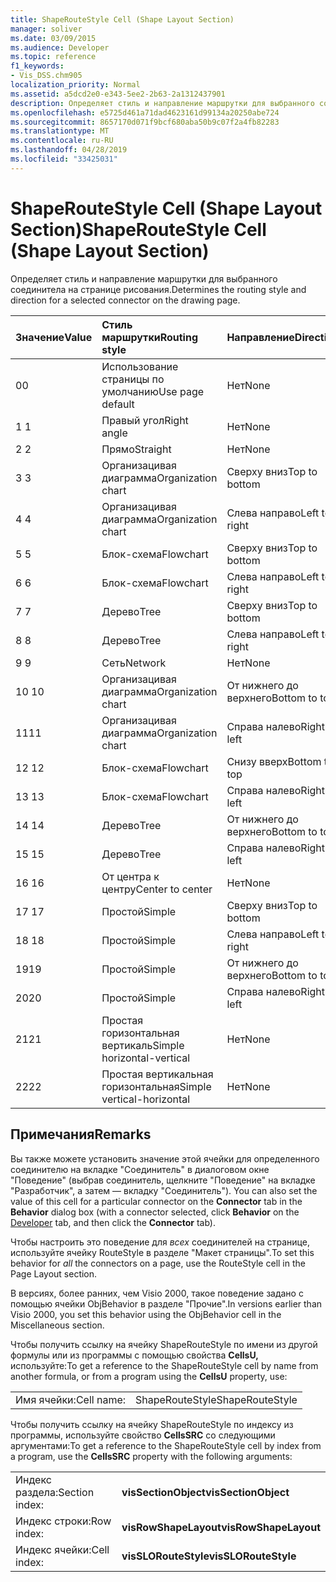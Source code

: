 ```yaml
---
title: ShapeRouteStyle Cell (Shape Layout Section)
manager: soliver
ms.date: 03/09/2015
ms.audience: Developer
ms.topic: reference
f1_keywords:
- Vis_DSS.chm905
localization_priority: Normal
ms.assetid: a5dcd2e0-e343-5ee2-2b63-2a1312437901
description: Определяет стиль и направление маршрутки для выбранного соединитела на странице рисования.
ms.openlocfilehash: e5725d461a71dad4623161d99134a20250abe724
ms.sourcegitcommit: 8657170d071f9bcf680aba50b9c07f2a4fb82283
ms.translationtype: MT
ms.contentlocale: ru-RU
ms.lasthandoff: 04/28/2019
ms.locfileid: "33425031"
---
```

# <a name="shaperoutestyle-cell-shape-layout-section"></a><span data-ttu-id="e9945-103">ShapeRouteStyle Cell (Shape Layout Section)</span><span class="sxs-lookup"><span data-stu-id="e9945-103">ShapeRouteStyle Cell (Shape Layout Section)</span></span>

<span data-ttu-id="e9945-104">Определяет стиль и направление маршрутки для выбранного соединитела на странице рисования.</span><span class="sxs-lookup"><span data-stu-id="e9945-104">Determines the routing style and direction for a selected connector on the drawing page.</span></span>
  
|<span data-ttu-id="e9945-105">**Значение**</span><span class="sxs-lookup"><span data-stu-id="e9945-105">**Value**</span></span>|<span data-ttu-id="e9945-106">**Стиль маршрутки**</span><span class="sxs-lookup"><span data-stu-id="e9945-106">**Routing style**</span></span>|<span data-ttu-id="e9945-107">**Направление**</span><span class="sxs-lookup"><span data-stu-id="e9945-107">**Direction**</span></span>|<span data-ttu-id="e9945-108">**Константа автоматизации**</span><span class="sxs-lookup"><span data-stu-id="e9945-108">**Automation constant**</span></span>|
|:-----|:-----|:-----|:-----|
|<span data-ttu-id="e9945-109">0</span><span class="sxs-lookup"><span data-stu-id="e9945-109">0</span></span>  <br/> |<span data-ttu-id="e9945-110">Использование страницы по умолчанию</span><span class="sxs-lookup"><span data-stu-id="e9945-110">Use page default</span></span>  <br/> |<span data-ttu-id="e9945-111">Нет</span><span class="sxs-lookup"><span data-stu-id="e9945-111">None</span></span>  <br/> |<span data-ttu-id="e9945-112">**visLORouteDefault**</span><span class="sxs-lookup"><span data-stu-id="e9945-112">**visLORouteDefault**</span></span> <br/> |
|<span data-ttu-id="e9945-113">1 </span><span class="sxs-lookup"><span data-stu-id="e9945-113">1</span></span>  <br/> |<span data-ttu-id="e9945-114">Правый угол</span><span class="sxs-lookup"><span data-stu-id="e9945-114">Right angle</span></span>  <br/> |<span data-ttu-id="e9945-115">Нет</span><span class="sxs-lookup"><span data-stu-id="e9945-115">None</span></span>  <br/> |<span data-ttu-id="e9945-116">**visLORouteRightAngle**</span><span class="sxs-lookup"><span data-stu-id="e9945-116">**visLORouteRightAngle**</span></span> <br/> |
|<span data-ttu-id="e9945-117">2 </span><span class="sxs-lookup"><span data-stu-id="e9945-117">2</span></span>  <br/> |<span data-ttu-id="e9945-118">Прямо</span><span class="sxs-lookup"><span data-stu-id="e9945-118">Straight</span></span>  <br/> |<span data-ttu-id="e9945-119">Нет</span><span class="sxs-lookup"><span data-stu-id="e9945-119">None</span></span>  <br/> |<span data-ttu-id="e9945-120">**visLORouteStraight**</span><span class="sxs-lookup"><span data-stu-id="e9945-120">**visLORouteStraight**</span></span> <br/> |
|<span data-ttu-id="e9945-121">3 </span><span class="sxs-lookup"><span data-stu-id="e9945-121">3</span></span>  <br/> |<span data-ttu-id="e9945-122">Организацивая диаграмма</span><span class="sxs-lookup"><span data-stu-id="e9945-122">Organization chart</span></span>  <br/> |<span data-ttu-id="e9945-123">Сверху вниз</span><span class="sxs-lookup"><span data-stu-id="e9945-123">Top to bottom</span></span>  <br/> |<span data-ttu-id="e9945-124">**visLORouteOrgChartNS**</span><span class="sxs-lookup"><span data-stu-id="e9945-124">**visLORouteOrgChartNS**</span></span> <br/> |
|<span data-ttu-id="e9945-125">4 </span><span class="sxs-lookup"><span data-stu-id="e9945-125">4</span></span>  <br/> |<span data-ttu-id="e9945-126">Организацивая диаграмма</span><span class="sxs-lookup"><span data-stu-id="e9945-126">Organization chart</span></span>  <br/> |<span data-ttu-id="e9945-127">Слева направо</span><span class="sxs-lookup"><span data-stu-id="e9945-127">Left to right</span></span>  <br/> |<span data-ttu-id="e9945-128">**visLORouteOrgChartWE**</span><span class="sxs-lookup"><span data-stu-id="e9945-128">**visLORouteOrgChartWE**</span></span> <br/> |
|<span data-ttu-id="e9945-129">5 </span><span class="sxs-lookup"><span data-stu-id="e9945-129">5</span></span>  <br/> |<span data-ttu-id="e9945-130">Блок-схема</span><span class="sxs-lookup"><span data-stu-id="e9945-130">Flowchart</span></span>  <br/> |<span data-ttu-id="e9945-131">Сверху вниз</span><span class="sxs-lookup"><span data-stu-id="e9945-131">Top to bottom</span></span>  <br/> |<span data-ttu-id="e9945-132">**visLORouteFlowchartNS**</span><span class="sxs-lookup"><span data-stu-id="e9945-132">**visLORouteFlowchartNS**</span></span> <br/> |
|<span data-ttu-id="e9945-133">6 </span><span class="sxs-lookup"><span data-stu-id="e9945-133">6</span></span>  <br/> |<span data-ttu-id="e9945-134">Блок-схема</span><span class="sxs-lookup"><span data-stu-id="e9945-134">Flowchart</span></span>  <br/> |<span data-ttu-id="e9945-135">Слева направо</span><span class="sxs-lookup"><span data-stu-id="e9945-135">Left to right</span></span>  <br/> |<span data-ttu-id="e9945-136">**visLORouteFlowchartWE**</span><span class="sxs-lookup"><span data-stu-id="e9945-136">**visLORouteFlowchartWE**</span></span> <br/> |
|<span data-ttu-id="e9945-137">7 </span><span class="sxs-lookup"><span data-stu-id="e9945-137">7</span></span>  <br/> |<span data-ttu-id="e9945-138">Дерево</span><span class="sxs-lookup"><span data-stu-id="e9945-138">Tree</span></span>  <br/> |<span data-ttu-id="e9945-139">Сверху вниз</span><span class="sxs-lookup"><span data-stu-id="e9945-139">Top to bottom</span></span>  <br/> |<span data-ttu-id="e9945-140">**visLORouteTreeNS**</span><span class="sxs-lookup"><span data-stu-id="e9945-140">**visLORouteTreeNS**</span></span> <br/> |
|<span data-ttu-id="e9945-141">8 </span><span class="sxs-lookup"><span data-stu-id="e9945-141">8</span></span>  <br/> |<span data-ttu-id="e9945-142">Дерево</span><span class="sxs-lookup"><span data-stu-id="e9945-142">Tree</span></span>  <br/> |<span data-ttu-id="e9945-143">Слева направо</span><span class="sxs-lookup"><span data-stu-id="e9945-143">Left to right</span></span>  <br/> |<span data-ttu-id="e9945-144">**visLORouteTreeWE**</span><span class="sxs-lookup"><span data-stu-id="e9945-144">**visLORouteTreeWE**</span></span> <br/> |
|<span data-ttu-id="e9945-145">9 </span><span class="sxs-lookup"><span data-stu-id="e9945-145">9</span></span>  <br/> |<span data-ttu-id="e9945-146">Сеть</span><span class="sxs-lookup"><span data-stu-id="e9945-146">Network</span></span>  <br/> |<span data-ttu-id="e9945-147">Нет</span><span class="sxs-lookup"><span data-stu-id="e9945-147">None</span></span>  <br/> |<span data-ttu-id="e9945-148">**visLORouteNetwork**</span><span class="sxs-lookup"><span data-stu-id="e9945-148">**visLORouteNetwork**</span></span> <br/> |
|<span data-ttu-id="e9945-149">10 </span><span class="sxs-lookup"><span data-stu-id="e9945-149">10</span></span>  <br/> |<span data-ttu-id="e9945-150">Организацивая диаграмма</span><span class="sxs-lookup"><span data-stu-id="e9945-150">Organization chart</span></span>  <br/> |<span data-ttu-id="e9945-151">От нижнего до верхнего</span><span class="sxs-lookup"><span data-stu-id="e9945-151">Bottom to top</span></span>  <br/> |<span data-ttu-id="e9945-152">**visLORouteOrgChartSN**</span><span class="sxs-lookup"><span data-stu-id="e9945-152">**visLORouteOrgChartSN**</span></span> <br/> |
|<span data-ttu-id="e9945-153">11</span><span class="sxs-lookup"><span data-stu-id="e9945-153">11</span></span>  <br/> |<span data-ttu-id="e9945-154">Организацивая диаграмма</span><span class="sxs-lookup"><span data-stu-id="e9945-154">Organization chart</span></span>  <br/> |<span data-ttu-id="e9945-155">Справа налево</span><span class="sxs-lookup"><span data-stu-id="e9945-155">Right to left</span></span>  <br/> |<span data-ttu-id="e9945-156">**visLORouteOrgChartEW**</span><span class="sxs-lookup"><span data-stu-id="e9945-156">**visLORouteOrgChartEW**</span></span> <br/> |
|<span data-ttu-id="e9945-157">12 </span><span class="sxs-lookup"><span data-stu-id="e9945-157">12</span></span>  <br/> |<span data-ttu-id="e9945-158">Блок-схема</span><span class="sxs-lookup"><span data-stu-id="e9945-158">Flowchart</span></span>  <br/> |<span data-ttu-id="e9945-159">Снизу вверх</span><span class="sxs-lookup"><span data-stu-id="e9945-159">Bottom to top</span></span>  <br/> |<span data-ttu-id="e9945-160">**visLORouteFlowchartSN**</span><span class="sxs-lookup"><span data-stu-id="e9945-160">**visLORouteFlowchartSN**</span></span> <br/> |
|<span data-ttu-id="e9945-161">13 </span><span class="sxs-lookup"><span data-stu-id="e9945-161">13</span></span>  <br/> |<span data-ttu-id="e9945-162">Блок-схема</span><span class="sxs-lookup"><span data-stu-id="e9945-162">Flowchart</span></span>  <br/> |<span data-ttu-id="e9945-163">Справа налево</span><span class="sxs-lookup"><span data-stu-id="e9945-163">Right to left</span></span>  <br/> |<span data-ttu-id="e9945-164">**visLORouteFlowchartEW**</span><span class="sxs-lookup"><span data-stu-id="e9945-164">**visLORouteFlowchartEW**</span></span> <br/> |
|<span data-ttu-id="e9945-165">14 </span><span class="sxs-lookup"><span data-stu-id="e9945-165">14</span></span>  <br/> |<span data-ttu-id="e9945-166">Дерево</span><span class="sxs-lookup"><span data-stu-id="e9945-166">Tree</span></span>  <br/> |<span data-ttu-id="e9945-167">От нижнего до верхнего</span><span class="sxs-lookup"><span data-stu-id="e9945-167">Bottom to top</span></span>  <br/> |<span data-ttu-id="e9945-168">**visLORouteTreeSN**</span><span class="sxs-lookup"><span data-stu-id="e9945-168">**visLORouteTreeSN**</span></span> <br/> |
|<span data-ttu-id="e9945-169">15 </span><span class="sxs-lookup"><span data-stu-id="e9945-169">15</span></span>  <br/> |<span data-ttu-id="e9945-170">Дерево</span><span class="sxs-lookup"><span data-stu-id="e9945-170">Tree</span></span>  <br/> |<span data-ttu-id="e9945-171">Справа налево</span><span class="sxs-lookup"><span data-stu-id="e9945-171">Right to left</span></span>  <br/> |<span data-ttu-id="e9945-172">**visLORouteTreeEW**</span><span class="sxs-lookup"><span data-stu-id="e9945-172">**visLORouteTreeEW**</span></span> <br/> |
|<span data-ttu-id="e9945-173">16 </span><span class="sxs-lookup"><span data-stu-id="e9945-173">16</span></span>  <br/> |<span data-ttu-id="e9945-174">От центра к центру</span><span class="sxs-lookup"><span data-stu-id="e9945-174">Center to center</span></span>  <br/> |<span data-ttu-id="e9945-175">Нет</span><span class="sxs-lookup"><span data-stu-id="e9945-175">None</span></span>  <br/> |<span data-ttu-id="e9945-176">**visLORouteCenterToCenter**</span><span class="sxs-lookup"><span data-stu-id="e9945-176">**visLORouteCenterToCenter**</span></span> <br/> |
|<span data-ttu-id="e9945-177">17 </span><span class="sxs-lookup"><span data-stu-id="e9945-177">17</span></span>  <br/> |<span data-ttu-id="e9945-178">Простой</span><span class="sxs-lookup"><span data-stu-id="e9945-178">Simple</span></span>  <br/> |<span data-ttu-id="e9945-179">Сверху вниз</span><span class="sxs-lookup"><span data-stu-id="e9945-179">Top to bottom</span></span>  <br/> |<span data-ttu-id="e9945-180">**visLORouteSimpleNS**</span><span class="sxs-lookup"><span data-stu-id="e9945-180">**visLORouteSimpleNS**</span></span> <br/> |
|<span data-ttu-id="e9945-181">18 </span><span class="sxs-lookup"><span data-stu-id="e9945-181">18</span></span>  <br/> |<span data-ttu-id="e9945-182">Простой</span><span class="sxs-lookup"><span data-stu-id="e9945-182">Simple</span></span>  <br/> |<span data-ttu-id="e9945-183">Слева направо</span><span class="sxs-lookup"><span data-stu-id="e9945-183">Left to right</span></span>  <br/> |<span data-ttu-id="e9945-184">**visLORouteSimpleWE**</span><span class="sxs-lookup"><span data-stu-id="e9945-184">**visLORouteSimpleWE**</span></span> <br/> |
|<span data-ttu-id="e9945-185">19</span><span class="sxs-lookup"><span data-stu-id="e9945-185">19</span></span>  <br/> |<span data-ttu-id="e9945-186">Простой</span><span class="sxs-lookup"><span data-stu-id="e9945-186">Simple</span></span>  <br/> |<span data-ttu-id="e9945-187">От нижнего до верхнего</span><span class="sxs-lookup"><span data-stu-id="e9945-187">Bottom to top</span></span>  <br/> |<span data-ttu-id="e9945-188">**visLORouteSimpleSN**</span><span class="sxs-lookup"><span data-stu-id="e9945-188">**visLORouteSimpleSN**</span></span> <br/> |
|<span data-ttu-id="e9945-189">20</span><span class="sxs-lookup"><span data-stu-id="e9945-189">20</span></span>  <br/> |<span data-ttu-id="e9945-190">Простой</span><span class="sxs-lookup"><span data-stu-id="e9945-190">Simple</span></span>  <br/> |<span data-ttu-id="e9945-191">Справа налево</span><span class="sxs-lookup"><span data-stu-id="e9945-191">Right to left</span></span>  <br/> |<span data-ttu-id="e9945-192">**visLORouteSimpleEW**</span><span class="sxs-lookup"><span data-stu-id="e9945-192">**visLORouteSimpleEW**</span></span> <br/> |
|<span data-ttu-id="e9945-193">21</span><span class="sxs-lookup"><span data-stu-id="e9945-193">21</span></span>  <br/> |<span data-ttu-id="e9945-194">Простая горизонтальная вертикаль</span><span class="sxs-lookup"><span data-stu-id="e9945-194">Simple horizontal-vertical</span></span>  <br/> |<span data-ttu-id="e9945-195">Нет</span><span class="sxs-lookup"><span data-stu-id="e9945-195">None</span></span>  <br/> |<span data-ttu-id="e9945-196">**visLORouteSimpleHV**</span><span class="sxs-lookup"><span data-stu-id="e9945-196">**visLORouteSimpleHV**</span></span> <br/> |
|<span data-ttu-id="e9945-197">22</span><span class="sxs-lookup"><span data-stu-id="e9945-197">22</span></span>  <br/> |<span data-ttu-id="e9945-198">Простая вертикальная горизонтальная</span><span class="sxs-lookup"><span data-stu-id="e9945-198">Simple vertical-horizontal</span></span>  <br/> |<span data-ttu-id="e9945-199">Нет</span><span class="sxs-lookup"><span data-stu-id="e9945-199">None</span></span>  <br/> |<span data-ttu-id="e9945-200">**visLORouteSimpleVH**</span><span class="sxs-lookup"><span data-stu-id="e9945-200">**visLORouteSimpleVH**</span></span> <br/> |
   
## <a name="remarks"></a><span data-ttu-id="e9945-201">Примечания</span><span class="sxs-lookup"><span data-stu-id="e9945-201">Remarks</span></span>

<span data-ttu-id="e9945-202">Вы также можете установить значение этой ячейки для  определенного соединителю на вкладке "Соединитель"  в диалоговом окне "Поведение" (выбрав соединитель, щелкните "Поведение" на вкладке "Разработчик", а затем — вкладку  "Соединитель"). [](run-in-developer-mode-display-the-developer-tab.md) </span><span class="sxs-lookup"><span data-stu-id="e9945-202">You can also set the value of this cell for a particular connector on the **Connector** tab in the **Behavior** dialog box (with a connector selected, click **Behavior** on the [Developer](run-in-developer-mode-display-the-developer-tab.md) tab, and then click the **Connector** tab).</span></span> 
  
<span data-ttu-id="e9945-203">Чтобы настроить это поведение для  *всех*  соединителей на странице, используйте ячейку RouteStyle в разделе "Макет страницы".</span><span class="sxs-lookup"><span data-stu-id="e9945-203">To set this behavior for  *all*  the connectors on a page, use the RouteStyle cell in the Page Layout section.</span></span> 
  
<span data-ttu-id="e9945-204">В версиях, более ранних, чем Visio 2000, такое поведение задано с помощью ячейки ObjBehavior в разделе "Прочие".</span><span class="sxs-lookup"><span data-stu-id="e9945-204">In versions earlier than Visio 2000, you set this behavior using the ObjBehavior cell in the Miscellaneous section.</span></span>
  
<span data-ttu-id="e9945-205">Чтобы получить ссылку на ячейку ShapeRouteStyle по имени из другой формулы или из программы с помощью свойства **CellsU,** используйте:</span><span class="sxs-lookup"><span data-stu-id="e9945-205">To get a reference to the ShapeRouteStyle cell by name from another formula, or from a program using the **CellsU** property, use:</span></span> 
  
|||
|:-----|:-----|
|<span data-ttu-id="e9945-206">Имя ячейки:</span><span class="sxs-lookup"><span data-stu-id="e9945-206">Cell name:</span></span>  <br/> |<span data-ttu-id="e9945-207">ShapeRouteStyle</span><span class="sxs-lookup"><span data-stu-id="e9945-207">ShapeRouteStyle</span></span>  <br/> |
   
<span data-ttu-id="e9945-208">Чтобы получить ссылку на ячейку ShapeRouteStyle по индексу из программы, используйте свойство **CellsSRC** со следующими аргументами:</span><span class="sxs-lookup"><span data-stu-id="e9945-208">To get a reference to the ShapeRouteStyle cell by index from a program, use the **CellsSRC** property with the following arguments:</span></span> 
  
|||
|:-----|:-----|
|<span data-ttu-id="e9945-209">Индекс раздела:</span><span class="sxs-lookup"><span data-stu-id="e9945-209">Section index:</span></span>  <br/> |<span data-ttu-id="e9945-210">**visSectionObject**</span><span class="sxs-lookup"><span data-stu-id="e9945-210">**visSectionObject**</span></span> <br/> |
|<span data-ttu-id="e9945-211">Индекс строки:</span><span class="sxs-lookup"><span data-stu-id="e9945-211">Row index:</span></span>  <br/> |<span data-ttu-id="e9945-212">**visRowShapeLayout**</span><span class="sxs-lookup"><span data-stu-id="e9945-212">**visRowShapeLayout**</span></span> <br/> |
|<span data-ttu-id="e9945-213">Индекс ячейки:</span><span class="sxs-lookup"><span data-stu-id="e9945-213">Cell index:</span></span>  <br/> |<span data-ttu-id="e9945-214">**visSLORouteStyle**</span><span class="sxs-lookup"><span data-stu-id="e9945-214">**visSLORouteStyle**</span></span> <br/> |
   

